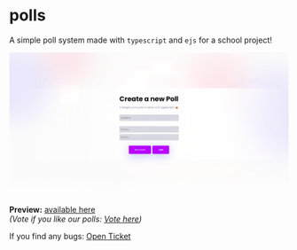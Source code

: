 # polls
A simple poll system made with `typescript` and `ejs` for a school project!

<img src="https://github.com/DeeKaPPy/polls/blob/main/media/polls.png">

**Preview:** <a href="https://polls.dkcode.eu">available here</a> <br>
<i>(Vote if you like our polls: <a href="https://polls.dkcode.eu/polls/BfiQTA">Vote here</a>)</i>

If you find any bugs: <a href="https://github.com/DeeKaPPy/polls/issues">Open Ticket</a>
